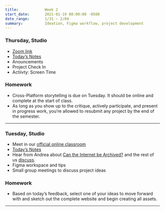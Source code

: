 ```yaml
---
title:            Week 2
start_date:       2021-01-19 00:00:00 -0500
date_range:       1/31 – 2/04
summary:          Ideation, Figma workflow, project development
---
```


### Thursday, Studio

- [Zoom link](https://newschool.zoom.us/my/nikafisher)
- [Today&rsquo;s Notes](https://paper.dropbox.com/doc/S22-CI2-Week-2-Class-2-Cross-platform-Storytelling--BbOKIKhhpEE9WETTuzcqaucpAQ-8ZkST5dvuarPqMsISMA00)
- Anouncements
- Project Check In
- Actiivty: Screen Time


### Homework
- Cross-Platform storytelling is due on Tuesday. It should be online and complete at the start of class.
- As long as you show up to the critique, actively participate, and present in progress work, you&rsquo;re allowed to resubmit any project by the end of the semester.

---

### Tuesday, Studio

- Meet in our [official online classroom](https://newschool.zoom.us/my/nikafisher)
- [Today&rsquo;s Notes](https://paper.dropbox.com/doc/S22-CI2-Week-2-Class-1-Cross-platform-Storytelling--BbFwTl7~zocgIvkx1qz3ZV0vAQ-slhL4qyugSGbCWZESQ7kK)
- Hear from Andrea about [Can the Internet be Archived?](https://www.newyorker.com/magazine/2015/01/26/cobweb) and the rest of us [discuss](https://paper.dropbox.com/doc/Parsons-Core-Interaction-S21-Reading-Reflections--BDjQoiLRy7BRRDUZrmuPfn0uAQ-WRC1vWjkMj6DPWDHQKuTU).
- Figma workspace and tips
- Small group meetings to discuss project ideas

### Homework
- Based on today&rsquo;s feedback, select one of your ideas to move forward with and sketch out the complete website and begin creating all assets.

---